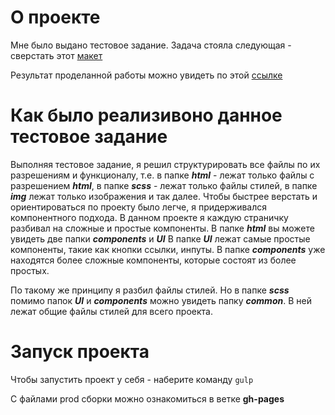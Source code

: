 # О проекте
Мне было выдано тестовое задание. Задача стояла следующая - сверстать этот [макет](https://www.figma.com/file/FCJBk6UewVtsUTzHbB1Nk8/RS-Credit_DESIGN-586-(Copy)-(10)?type=design&node-id=1-16&t=wZ5elVZcUnXQRpUX-0)

Результат проделанной работы можно увидеть по этой [ссылке](https://rs-app-test-task.web.app/)

# Как было реализивоно данное тестовое задание
Выполняя тестовое задание, я решил структурировать все файлы по их разрешениям и функционалу, т.е. в папке ***html*** - лежат только файлы с разрешением ***html***, в папке ***scss*** - лежат только файлы стилей, в папке ***img*** лежат только изображения и так далее.
Чтобы быстрее верстать и ориентироваться по проекту было легче, я придерживался компонентного подхода. В данном проекте я каждую страничку разбивал на сложные и простые компоненты. В папке ***html*** вы можете увидеть две папки ***components*** и ***UI*** В папке ***UI*** лежат самые простые компоненты, такие как кнопки ссылки, инпуты. В папке ***components*** уже находятся более сложные компоненты, которые состоят из более простых.

По такому же принципу я разбил файлы стилей. Но в папке ***scss*** помимо папок ***UI*** и ***components*** можно увидеть папку ***common***. В ней лежат общие файлы стилей для всего проекта.

# Запуск проекта
Чтобы запустить проект у себя - наберите команду `gulp`

С файлами prod сборки можно ознакомиться в ветке **gh-pages** 
